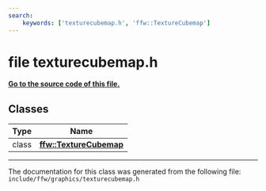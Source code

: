 ```yaml
---
search:
    keywords: ['texturecubemap.h', 'ffw::TextureCubemap']
---
```


# file texturecubemap.h

**[Go to the source code of this file.](texturecubemap_8h_source.md)**
## Classes

|Type|Name|
|-----|-----|
|class|[**ffw::TextureCubemap**](classffw_1_1_texture_cubemap.md)|




----------------------------------------
The documentation for this class was generated from the following file: `include/ffw/graphics/texturecubemap.h`

